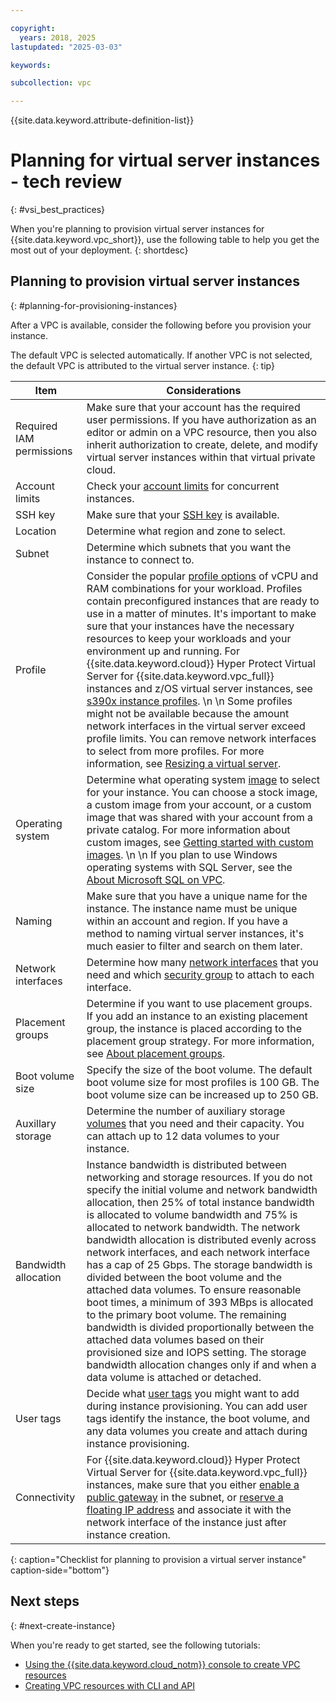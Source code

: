 ```yaml
---

copyright:
  years: 2018, 2025
lastupdated: "2025-03-03"

keywords:

subcollection: vpc

---
```


{{site.data.keyword.attribute-definition-list}}

# Planning for virtual server instances - tech review
{: #vsi_best_practices}

When you're planning to provision virtual server instances for {{site.data.keyword.vpc_short}}, use the following table to help you get the most out of your deployment.
{: shortdesc}

## Planning to provision virtual server instances
{: #planning-for-provisioning-instances}

After a VPC is available, consider the following before you provision your instance.

The default VPC is selected automatically. If another VPC is not selected, the default VPC is attributed to the virtual server instance.
{: tip}

| Item | Considerations |
|------| ----- |
| Required IAM permissions | Make sure that your account has the required user permissions. If you have authorization as an editor or admin on a VPC resource, then you also inherit authorization to create, delete, and modify virtual server instances within that virtual private cloud.|
| Account limits | Check your [account limits](/docs/vpc?topic=vpc-quotas) for concurrent instances.|
| SSH key | Make sure that your [SSH key](/docs/vpc?topic=vpc-ssh-keys#ssh-keys) is available.|
| Location | Determine what region and zone to select.|
| Subnet | Determine which subnets that you want the instance to connect to.|
| Profile | Consider the popular [profile options](/docs/vpc?topic=vpc-profiles#profiles) of vCPU and RAM combinations for your workload. Profiles contain preconfigured instances that are ready to use in a matter of minutes. It's important to make sure that your instances have the necessary resources to keep your workloads and your environment up and running. For {{site.data.keyword.cloud}} Hyper Protect Virtual Server for {{site.data.keyword.vpc_full}} instances and z/OS virtual server instances, see [s390x instance profiles](/docs/vpc?topic=vpc-vs-profiles).  \n  \n Some profiles might not be available because the amount network interfaces in the virtual server exceed profile limits. You can remove network interfaces to select from more profiles. For more information, see [Resizing a virtual server](/docs/vpc?topic=vpc-resizing-an-instance).|
| Operating system | Determine what operating system [image](/docs/vpc?topic=vpc-about-images) to select for your instance. You can choose a stock image, a custom image from your account, or a custom image that was shared with your account from a private catalog. For more information about custom images, see [Getting started with custom images](/docs/vpc?topic=vpc-planning-custom-images). \n  \n  If you plan to use Windows operating systems with SQL Server, see the [About Microsoft SQL on VPC](/docs/microsoft?topic=microsoft-mssql-about). |
| Naming | Make sure that you have a unique name for the instance. The instance name must be unique within an account and region. If you have a method to naming virtual server instances, it's much easier to filter and search on them later. |
| Network interfaces | Determine how many [network interfaces](/docs/vpc?topic=vpc-using-instance-vnics#about-network-interfaces) that you need and which [security group](/docs/vpc?topic=vpc-using-security-groups) to attach to each interface.|
| Placement groups | Determine if you want to use placement groups. If you add an instance to an existing placement group, the instance is placed according to the placement group strategy. For more information, see [About placement groups](/docs/vpc?topic=vpc-about-placement-groups-for-vpc). |
| Boot volume size | Specify the size of the boot volume. The default boot volume size for most profiles is 100 GB. The boot volume size can be increased up to 250 GB.|
| Auxillary storage | Determine the number of auxiliary storage [volumes](/docs/vpc?topic=vpc-block-storage-about#secondary-data-volumes) that you need and their capacity. You can attach up to 12 data volumes to your instance. |
| Bandwidth allocation | Instance bandwidth is distributed between networking and storage resources. If you do not specify the initial volume and network bandwidth allocation, then 25% of total instance bandwidth is allocated to volume bandwidth and 75% is allocated to network bandwidth. The network bandwidth allocation is distributed evenly across network interfaces, and each network interface has a cap of 25 Gbps. The storage bandwidth is divided between the boot volume and the attached data volumes. To ensure reasonable boot times, a minimum of 393 MBps is allocated to the primary boot volume. The remaining bandwidth is divided proportionally between the attached data volumes based on their provisioned size and IOPS setting. The storage bandwidth allocation changes only if and when a data volume is attached or detached.|
| User tags | Decide what [user tags](/docs/account?topic=account-tag&interface=ui) you might want to add during instance provisioning. You can add user tags identify the instance, the boot volume, and any data volumes you create and attach during instance provisioning. |
| Connectivity | For {{site.data.keyword.cloud}} Hyper Protect Virtual Server for {{site.data.keyword.vpc_full}} instances, make sure that you either [enable a public gateway](/docs/vpc?topic=vpc-about-networking-for-vpc#public-gateway-for-external-connectivity) in the subnet, or [reserve a floating IP address](/docs/vpc?topic=vpc-about-networking-for-vpc#floating-ip-for-external-connectivity) and associate it with the network interface of the instance just after instance creation. |
{: caption="Checklist for planning to provision a virtual server instance" caption-side="bottom"}

## Next steps
{: #next-create-instance}

When you're ready to get started, see the following tutorials:
 * [Using the {{site.data.keyword.cloud_notm}} console to create VPC resources](/docs/vpc?topic=vpc-creating-a-vpc-using-the-ibm-cloud-console)
 * [Creating VPC resources with CLI and API](/docs/vpc?topic=vpc-creating-vpc-resources-with-cli-and-api&interface=cli)
